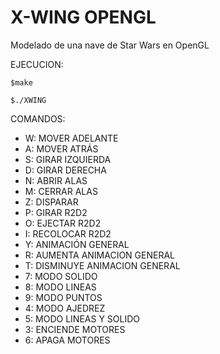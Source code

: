 # X-WING OPENGL

Modelado de una nave de Star Wars en OpenGL

EJECUCION:

`$make`

`$./XWING`

COMANDOS:

* W:  MOVER ADELANTE
* A:  MOVER ATRÁS
* S:  GIRAR IZQUIERDA
* D:  GIRAR DERECHA
* N:  ABRIR ALAS
* M:  CERRAR ALAS
* Z:  DISPARAR
* P:  GIRAR R2D2
* O:  EJECTAR R2D2
* I:  RECOLOCAR R2D2
* Y:  ANIMACIÓN GENERAL
* R:  AUMENTA ANIMACION GENERAL
* T:  DISMINUYE ANIMACION GENERAL
* 7:  MODO SOLIDO
* 8:  MODO LINEAS
* 9:  MODO PUNTOS
* 4:  MODO AJEDREZ
* 5:  MODO LINEAS Y SOLIDO
* 3:  ENCIENDE MOTORES
* 6:  APAGA MOTORES
